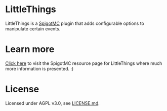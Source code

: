 # LittleThings
LittleThings is a [SpigotMC](https://www.spigotmc.org/) plugin that adds configurable options to manipulate certain events.

# Learn more
[Click here]() to visit the SpigotMC resource page for LittleThings where much more information is presented. :)

# License
Licensed under AGPL v3.0, see [LICENSE.md]().